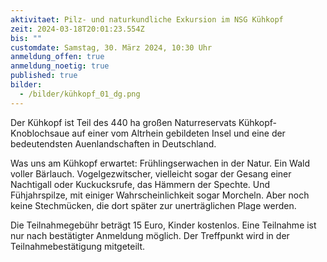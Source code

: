 ```yaml
---
aktivitaet: Pilz- und naturkundliche Exkursion im NSG Kühkopf
zeit: 2024-03-18T20:01:23.554Z
bis: ""
customdate: Samstag, 30. März 2024, 10:30 Uhr
anmeldung_offen: true
anmeldung_noetig: true
published: true
bilder:
  - /bilder/kühkopf_01_dg.png
---
```

Der Kühkopf ist Teil des 440 ha großen Naturreservats Kühkopf-Knoblochsaue auf einer vom Altrhein gebildeten Insel und eine der bedeutendsten Auenlandschaften in Deutschland.

Was uns am Kühkopf erwartet: Frühlingserwachen in der Natur. Ein Wald voller Bärlauch. Vogelgezwitscher, vielleicht sogar der Gesang einer Nachtigall oder Kuckucksrufe, das Hämmern der Spechte. Und Fühjahrspilze, mit einiger Wahrscheinlichkeit sogar Morcheln. Aber noch keine Stechmücken, die dort später zur unerträglichen Plage werden.

Die Teilnahmegebühr beträgt 15 Euro, Kinder kostenlos. Eine Teilnahme ist nur nach bestätigter Anmeldung möglich. Der Treffpunkt wird in der Teilnahmebestätigung mitgeteilt.
